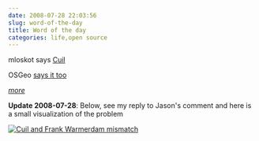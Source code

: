 ```yaml
---
date: 2008-07-28 22:03:56
slug: word-of-the-day
title: Word of the day
categories: life,open source
---
```


mloskot says [Cuil](http://www.cuil.com/)




OSGeo [says it too](http://www.cuil.com/search?q=osgeo)




_[more](http://searchengineland.com/080728-000100.php)_





**Update 2008-07-28**: Below, see my reply to Jason's comment and here is a small visualization of the problem




[![Cuil and Frank Warmerdam mismatch](http://farm4.static.flickr.com/3241/2712884907_eaed1c6401_m.jpg)](http://www.flickr.com/photos/mloskot/2712884907/)
